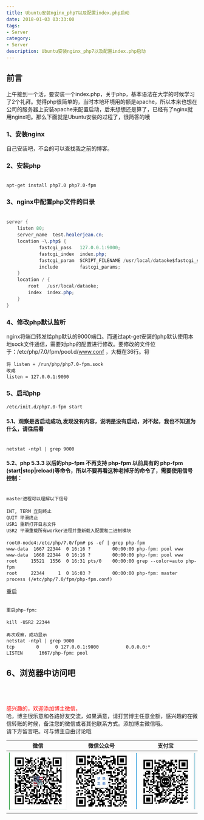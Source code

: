 ```yaml
---
title: Ubuntu安装nginx_php7以及配置index.php启动
date: 2018-01-03 03:33:00
tags: 
- Server
category: 
- Server
description: Ubuntu安装nginx_php7以及配置index.php启动
---
```

<!-- image url 
https://raw.githubusercontent.com/HealerJean/HealerJean.github.io/master/blogImages
　　首行缩进
<font color="red">  </font>

<font  color="red" size="4">   </font>


<font size="4">   </font>
-->

## 前言

上午接到一个活，要安装一个index.php，关于php，基本语法在大学的时候学习了2个礼拜。觉得php很简单的，当时本地环境用的额是apache，所以本来也想在公司的服务器上安装apache来配置启动，后来想想还是算了，已经有了nginx就用nginx吧。那么下面就是Ubuntu安装的过程了，很简答的哦


### 1、安装nginx

自己安装吧，不会的可以查找我之前的博客。


### 2、安装php



```shell

apt-get install php7.0 php7.0-fpm 

```

### 3、nginx中配置php文件的目录


```java

server {
    listen 80;
    server_name  test.healerjean.cn;
    location ~\.php$ {
            fastcgi_pass   127.0.0.1:9000;
            fastcgi_index  index.php;
            fastcgi_param  SCRIPT_FILENAME /usr/local/dataoke$fastcgi_script_name;
            include        fastcgi_params;
    }
    location / {
        root   /usr/local/dataoke;
        index  index.php;
    }
}


```

### 4、修改php默认监听

nginx将端口转发给php默认的9000端口。而通过apt-get安装的php默认使用本地sock文件通信，需要对php的配置进行修改。要修改的文件位于：/etc/php/7.0/fpm/pool.d/www.conf ，大概在36行。将


```
将 listen = /run/php/php7.0-fpm.sock
改成
listen = 127.0.0.1:9000

```

### 5、启动php

```shell
/etc/init.d/php7.0-fpm start

```

#### 5.1、观察是否启动成功,发现没有内容，说明是没有启动，对不起，我也不知道为什么，请往后看



```shell

netstat -ntpl | grep 9000

```


#### 5.2、php 5.3.3 以后的php-fpm 不再支持 php-fpm 以前具有的 php-fpm (start|stop|reload)等命令，所以不要再看这种老掉牙的命令了，需要使用信号控制：


```shell

master进程可以理解以下信号

INT, TERM 立刻终止
QUIT 平滑终止
USR1 重新打开日志文件
USR2 平滑重载所有worker进程并重新载入配置和二进制模块

root@-node4:/etc/php/7.0/fpm# ps -ef | grep php-fpm
www-data  1667 22344  0 16:16 ?        00:00:00 php-fpm: pool www
www-data  1668 22344  0 16:16 ?        00:00:00 php-fpm: pool www
root     15521  1556  0 16:31 pts/0    00:00:00 grep --color=auto php-fpm
root     22344     1  0 16:03 ?        00:00:00 php-fpm: master process (/etc/php/7.0/fpm/php-fpm.conf)

```
重启


```shell

重启php-fpm:

kill -USR2 22344

再次观察，成功显示
netstat -ntpl | grep 9000
tcp        0      0 127.0.0.1:9000          0.0.0.0:*               LISTEN      1667/php-fpm: pool 

```

## 6、浏览器中访问吧




<br/><br/><br/>
<font color="red"> 感兴趣的，欢迎添加博主微信， </font><br/>
哈，博主很乐意和各路好友交流，如果满意，请打赏博主任意金额，感兴趣的在微信转账的时候，备注您的微信或者其他联系方式。添加博主微信哦。
<br/>
请下方留言吧。可与博主自由讨论哦

|微信 | 微信公众号|支付宝|
|:-------:|:-------:|:------:|
| ![微信](https://raw.githubusercontent.com/HealerJean/HealerJean.github.io/master/assets/img/tctip/weixin.jpg)|![微信公众号](https://raw.githubusercontent.com/HealerJean/HealerJean.github.io/master/assets/img/my/qrcode_for_gh_a23c07a2da9e_258.jpg)|![支付宝](https://raw.githubusercontent.com/HealerJean/HealerJean.github.io/master/assets/img/tctip/alpay.jpg) |




<!-- Gitalk 评论 start  -->

<link rel="stylesheet" href="https://unpkg.com/gitalk/dist/gitalk.css">
<script src="https://unpkg.com/gitalk@latest/dist/gitalk.min.js"></script> 
<div id="gitalk-container"></div>    
 <script type="text/javascript">
    var gitalk = new Gitalk({
		clientID: `1d164cd85549874d0e3a`,
		clientSecret: `527c3d223d1e6608953e835b547061037d140355`,
		repo: `HealerJean.github.io`,
		owner: 'HealerJean',
		admin: ['HealerJean'],
		id: '06L9ze4F7CdWtkvR',
    });
    gitalk.render('gitalk-container');
</script> 

<!-- Gitalk end -->

